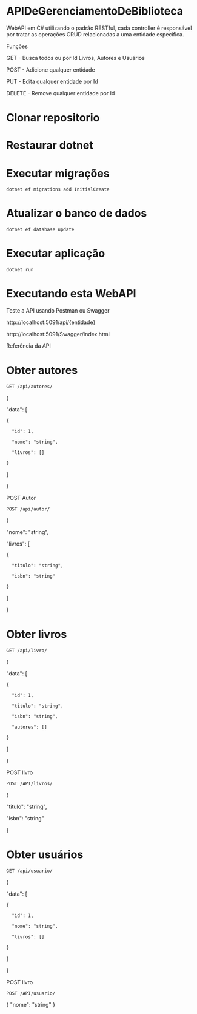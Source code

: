 # APIDeGerenciamentoDeBiblioteca

WebAPI em C# utilizando o padrão RESTful, cada controller é responsável por tratar as operações CRUD relacionadas a uma entidade específica.

Funções

GET - Busca todos ou por Id Livros, Autores e Usuários

POST - Adicione qualquer entidade

PUT - Edita qualquer entidade por Id

DELETE - Remove qualquer entidade por Id

# Clonar repositorio
# Restaurar dotnet
# Executar migrações
    dotnet ef migrations add InitialCreate
# Atualizar o banco de dados
    dotnet ef database update
# Executar aplicação
    dotnet run

# Executando esta WebAPI

Teste a API usando Postman ou Swagger

http://localhost:5091/api/{entidade}

http://localhost:5091/Swagger/index.html

Referência da API

# Obter autores

    GET /api/autores/


{

  "data": [

    {

      "id": 1,

      "nome": "string",

      "livros": []

    }

  ]

}

POST Autor

    POST /api/autor/

{

  "nome": "string",

  "livros": [

    {

      "titulo": "string",

      "isbn": "string"

    }

  ]

}

# Obter livros

    GET /api/livro/

{

  "data": [

    {

      "id": 1,

      "titulo": "string",

      "isbn": "string",

      "autores": []

    }

  ]

}

POST livro

    POST /API/livros/

{

  "titulo": "string",

  "isbn": "string"

}


# Obter usuários
    GET /api/usuario/

{

  "data": [

    {

      "id": 1,

      "nome": "string",

      "livros": []

    }

  ]

}

POST livro

    POST /API/usuario/

{
  "nome": "string"
}

